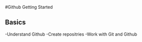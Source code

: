 #Github Getting Started
## Basics
-Understand Github
-Create repositries
-Work with Git and Github 
